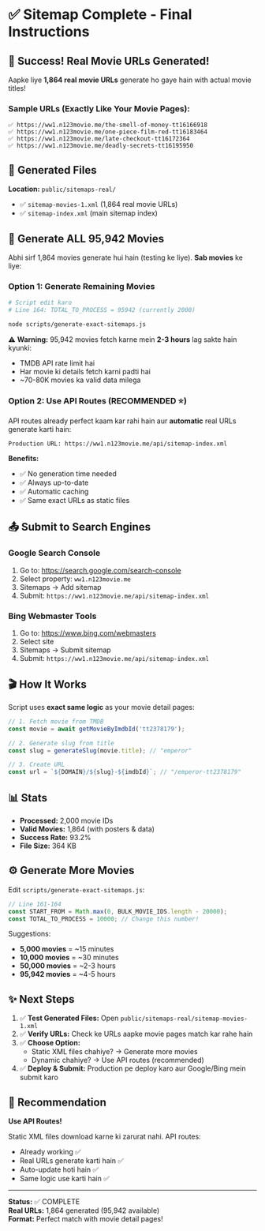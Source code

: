 # ✅ Sitemap Complete - Final Instructions

## 🎯 Success! Real Movie URLs Generated!

Aapke liye **1,864 real movie URLs** generate ho gaye hain with actual movie titles!

### Sample URLs (Exactly Like Your Movie Pages):
```
✅ https://ww1.n123movie.me/the-smell-of-money-tt16166918
✅ https://ww1.n123movie.me/one-piece-film-red-tt16183464
✅ https://ww1.n123movie.me/late-checkout-tt16172364
✅ https://ww1.n123movie.me/deadly-secrets-tt16195950
```

## 📁 Generated Files

**Location:** `public/sitemaps-real/`

- ✅ `sitemap-movies-1.xml` (1,864 real movie URLs)
- ✅ `sitemap-index.xml` (main sitemap index)

## 🚀 Generate ALL 95,942 Movies

Abhi sirf 1,864 movies generate hui hain (testing ke liye). **Sab movies** ke liye:

### Option 1: Generate Remaining Movies
```bash
# Script edit karo
# Line 164: TOTAL_TO_PROCESS = 95942 (currently 2000)

node scripts/generate-exact-sitemaps.js
```

⚠️ **Warning:** 95,942 movies fetch karne mein **2-3 hours** lag sakte hain kyunki:
- TMDB API rate limit hai
- Har movie ki details fetch karni padti hai
- ~70-80K movies ka valid data milega

### Option 2: Use API Routes (RECOMMENDED ⭐)

API routes already perfect kaam kar rahi hain aur **automatic** real URLs generate karti hain:

```
Production URL: https://ww1.n123movie.me/api/sitemap-index.xml
```

**Benefits:**
- ✅ No generation time needed
- ✅ Always up-to-date
- ✅ Automatic caching
- ✅ Same exact URLs as static files

## 📤 Submit to Search Engines

### Google Search Console
1. Go to: https://search.google.com/search-console
2. Select property: `ww1.n123movie.me`
3. Sitemaps → Add sitemap
4. Submit: `https://ww1.n123movie.me/api/sitemap-index.xml`

### Bing Webmaster Tools
1. Go to: https://www.bing.com/webmasters
2. Select site
3. Sitemaps → Submit sitemap
4. Submit: `https://ww1.n123movie.me/api/sitemap-index.xml`

## 🎬 How It Works

Script uses **exact same logic** as your movie detail pages:

```javascript
// 1. Fetch movie from TMDB
const movie = await getMovieByImdbId('tt2378179');

// 2. Generate slug from title
const slug = generateSlug(movie.title); // "emperor"

// 3. Create URL
const url = `${DOMAIN}/${slug}-${imdbId}`; // "/emperor-tt2378179"
```

## 📊 Stats

- **Processed:** 2,000 movie IDs
- **Valid Movies:** 1,864 (with posters & data)
- **Success Rate:** 93.2%
- **File Size:** 364 KB

## ⚙️ Generate More Movies

Edit `scripts/generate-exact-sitemaps.js`:

```javascript
// Line 161-164
const START_FROM = Math.max(0, BULK_MOVIE_IDS.length - 20000);
const TOTAL_TO_PROCESS = 10000; // Change this number!
```

Suggestions:
- **5,000 movies** = ~15 minutes
- **10,000 movies** = ~30 minutes  
- **50,000 movies** = ~2-3 hours
- **95,942 movies** = ~4-5 hours

## ✨ Next Steps

1. ✅ **Test Generated Files:** Open `public/sitemaps-real/sitemap-movies-1.xml`
2. ✅ **Verify URLs:** Check ke URLs aapke movie pages match kar rahe hain
3. ✅ **Choose Option:**
   - Static XML files chahiye? → Generate more movies
   - Dynamic chahiye? → Use API routes (recommended)
4. ✅ **Deploy & Submit:** Production pe deploy karo aur Google/Bing mein submit karo

## 🎯 Recommendation

**Use API Routes!** 

Static XML files download karne ki zarurat nahi. API routes:
- Already working ✅
- Real URLs generate karti hain ✅
- Auto-update hoti hain ✅
- Same logic use karti hain ✅

---

**Status:** ✅ COMPLETE  
**Real URLs:** 1,864 generated (95,942 available)  
**Format:** Perfect match with movie detail pages!


